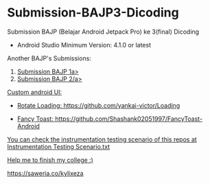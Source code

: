 # Submission-BAJP3-Dicoding
Submission BAJP (Belajar Android Jetpack Pro) ke 3(final) Dicoding

<ul>
  <li> Android Studio Minimum Version: 4.1.0 or latest </li>
</ul>

<p>Another BAJP's Submissions:</p>
<ol>
  <li><a href="https://github.com/KylixEza/Submission-BAJP1-Dicoding">Submission BAJP 1a></li>
  <li><a href="https://github.com/KylixEza/Submission-BAJP2-Dicoding">Submission BAJP 2/a></li>
</ol>

<p>Custom android UI: </p>
<ul>
  <li><p>Rotate Loading: https://github.com/yankai-victor/Loading</p></li>
  <li><p>Fancy Toast: https://github.com/Shashank02051997/FancyToast-Android </p></li>
</ul>

<p> You can check the instrumentation testing scenario of this repos at Instrumentation Testing Scenario.txt </p>
  
 <p>Help me to finish my college :)</p>
https://saweria.co/kylixeza
